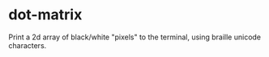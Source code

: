 # dot-matrix
Print a 2d array of black/white "pixels" to the terminal, using braille unicode characters.
